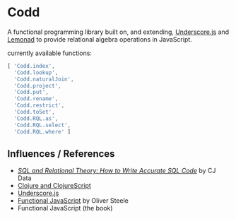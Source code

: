 Codd
====

A functional programming library built on, and extending, [Underscore.js](http://underscorejs.org) and [Lemonad](http://www.functionaljavascript.org) to provide relational algebra operations in JavaScript.

currently available functions:

```javascript
[ 'Codd.index',
  'Codd.lookup',
  'Codd.naturalJoin',
  'Codd.project',
  'Codd.put',
  'Codd.rename',
  'Codd.restrict',
  'Codd.toSet',
  'Codd.RQL.as',
  'Codd.RQL.select',
  'Codd.RQL.where' ]
```

Influences / References
-----------------------

* *[SQL and Relational Theory: How to Write Accurate SQL Code](http://www.amazon.com/gp/product/1449316409/?tag=fogus-20)* by CJ Data
* [Clojure and ClojureScript](http://www.clojuredocs.org)
* [Underscore.js](http://underscorejs.org/)
* [Functional JavaScript](http://osteele.com/sources/javascript/functional/) by Oliver Steele
* Functional JavaScript (the book)
